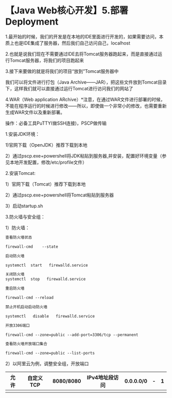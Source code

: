 # 【Java Web核心开发】5.部署Deployment

1.最开始的时候，我们的开发是在本地的IDE里面进行开发的，如果需要访问，本质上也是IDE集成了服务器，然后我们自己访问自己，localhost

2.也就是说我们现在不需要通过IDE去将Tomcat服务器跑起来，而是直接通过运行Tomcat服务器，将我们的项目跑起来

3.接下来要做的就是将我们的项目“放到”Tomcat服务器中

我们可以将文件进行打包（Java Archive——JAR），把这些文件放到Tomcat目录下，这样我们就可以直接通过运行Tomcat进行访问我们的网站了

4.WAR（Web application ARchive）*注意，在通过WAR文件进行部署的时候，不能在程序运行的时候进行修改——所以，即使做一个非常小的修改，也需要重新生成WAR文件以及重新部署。





操作：必备工具PuTTY(做SSH连接)，PSCP做传输

1.安装JDK环境：

1)官网下载（OpenJDK）推荐下载到本地

2）通过pscp.exe+powershell将JDK粘贴到服务器,并安装，配置好环境变量（参见本地开发配置，修改/etc/profile文件）

2.安装Tomcat:

1）官网下载（Tomcat）推荐下载到本地

2）通过pscp.exe+powershell将Tomcat粘贴到服务器

3）启动startup.sh

3.防火墙与安全组：

1）防火墙：

```markdown
查看防火墙状态

firewall-cmd    --state

启动防火墙

systemctl  start   firewalld.service

关闭防火墙
systemctl  stop   firewalld.service

重启防火墙

firewall-cmd --reload

禁止开机启动启动防火墙

systemctl   disable   firewalld.service

开放3306端口

firewall-cmd --zone=public --add-port=3306/tcp --permanent

查看防火墙开放端口集合

firewall-cmd --zone=public --list-ports
```

2）以阿里云为例，调整安全组，开放端口

| 允许 | 自定义 TCP | 8080/8080 | IPv4地址段访问 | 0.0.0.0/0 | -    | 1    |
| ---- | ---------- | --------- | -------------- | --------- | ---- | ---- |
|      |            |           |                |           |      |      |





